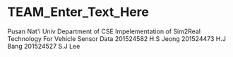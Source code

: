 # TEAM_Enter_Text_Here
Pusan Nat'i Univ Department of CSE
Impelementation of Sim2Real Technology For Vehicle Sensor Data
201524582 H.S Jeong 
201524473 H.J Bang 
201524527 S.J Lee

